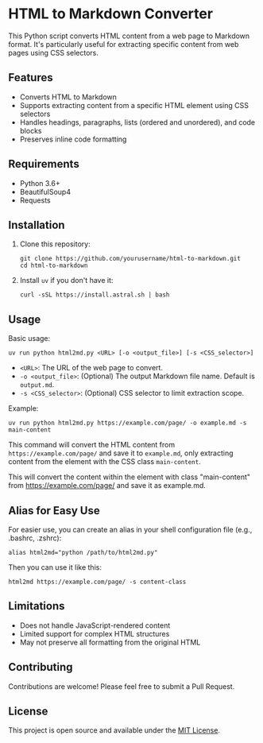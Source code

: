 # HTML to Markdown Converter

This Python script converts HTML content from a web page to Markdown format. It's particularly useful for extracting specific content from web pages using CSS selectors.

## Features

- Converts HTML to Markdown
- Supports extracting content from a specific HTML element using CSS selectors
- Handles headings, paragraphs, lists (ordered and unordered), and code blocks
- Preserves inline code formatting

## Requirements

- Python 3.6+
- BeautifulSoup4
- Requests

## Installation

1. Clone this repository:
   ```
   git clone https://github.com/yourusername/html-to-markdown.git
   cd html-to-markdown
   ```

2. Install `uv` if you don't have it:
   ```
   curl -sSL https://install.astral.sh | bash
   ```

## Usage

Basic usage:
```
uv run python html2md.py <URL> [-o <output_file>] [-s <CSS_selector>]
```

- `<URL>`: The URL of the web page to convert.
- `-o <output_file>`: (Optional) The output Markdown file name. Default is `output.md`.
- `-s <CSS_selector>`: (Optional) CSS selector to limit extraction scope.

Example:
```
uv run python html2md.py https://example.com/page/ -o example.md -s main-content
```

This command will convert the HTML content from `https://example.com/page/` and save it to `example.md`, only extracting content from the element with the CSS class `main-content`.

This will convert the content within the element with class "main-content" from https://example.com/page/ and save it as example.md.

## Alias for Easy Use

For easier use, you can create an alias in your shell configuration file (e.g., .bashrc, .zshrc):

```
alias html2md="python /path/to/html2md.py"
```

Then you can use it like this:

```
html2md https://example.com/page/ -s content-class
```

## Limitations

- Does not handle JavaScript-rendered content
- Limited support for complex HTML structures
- May not preserve all formatting from the original HTML

## Contributing

Contributions are welcome! Please feel free to submit a Pull Request.

## License

This project is open source and available under the [MIT License](LICENSE).
